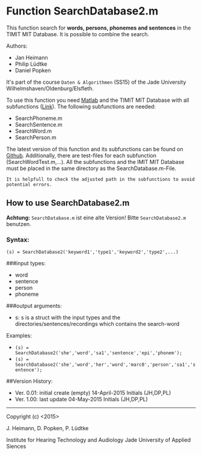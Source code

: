 # Function SearchDatabase2.m
This function search for **words, persons, phonemes and sentences** in the TIMIT MIT Database. It is possible to combine the search.

Authors:
- Jan Heimann
- Philip Lüdtke
- Daniel Popken

It's part of the course `Daten & Algorithmen` (SS15) of the Jade University Wilhelmshaven/Oldenburg/Elsfleth.

To use this function you need [Matlab](http://de.mathworks.com/) and the TIMIT MIT Database with all subfunctions ([Link](https://github.com/PhilipLuedtke/DALGO_PROJEKT/commits/master)).
The following subfunctions are needed:
- SearchPhoneme.m
- SearchSentence.m
- SearchWord.m
- SearchPerson.m

The latest version of this function and its subfunctions can be found on [Github](https://github.com/PhilipLuedtke/DALGO_PROJEKT/commits/master).
Additionally, there are test-files for each subfunction (SearchWordTest.m,...).
All the subfunctions and the IMIT MIT Database must be placed in the same directory as the SearchDatabase.m-File.

`It is helpfull to check the adjusted path in the subfunctions to avoid potential errors.`
## How to use SearchDatabase2.m
**Achtung:** `SearchDatabase.m` ist eine alte Version! Bitte `SearchDatabase2.m` benutzen. 
### Syntax:
`(s) = SearchDatabase2('keyword1','type1','keyword2','type2',...)`

###input types:
- word
- sentence
- person
- phoneme

###output arguments:
- s: s is a struct with the input types and the directories/sentences/recordings which contains the search-word


Examples:
- `(s) = SearchDatabase2('she','word','sa1','sentence','epi','phonem');`
- `(s) = SearchDatabase2('she','word','her','word','marc0','person','sa1','sentence');`


##Version History:
- Ver. 0.01: initial create (empty) 14-April-2015 Initials (JH,DP,PL)
- Ver. 1.00: last update 04-May-2015 Initials (JH,DP,PL)

--------------------------------
Copyright (c) <2015>

J. Heimann, D. Popken, P. Lüdtke

Institute for Hearing Technology and Audiology
Jade University of Applied Siences
